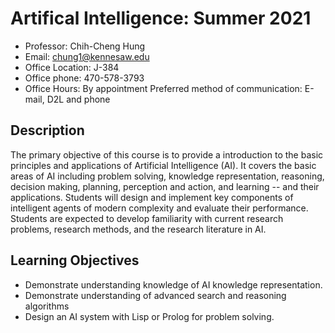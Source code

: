 # Artifical Intelligence: Summer 2021
- Professor: Chih-Cheng Hung 
- Email: chung1@kennesaw.edu 
- Office Location: J-384 
- Office phone: 470-578-3793 
- Office Hours: By appointment Preferred method of communication: E-mail, D2L and phone

## Description
The primary objective of this course is to provide a introduction to the basic principles and applications of Artificial Intelligence (AI). It covers the basic areas of AI including problem solving, knowledge representation, reasoning, decision making, planning, perception and action, and learning -- and their applications. Students will design and implement key components of intelligent agents of modern complexity and evaluate their performance. Students are expected to develop familiarity with current research problems, research methods, and the research literature in AI.

## Learning Objectives 
- Demonstrate understanding knowledge of AI knowledge representation.
- Demonstrate understanding of advanced search and reasoning algorithms
- Design an AI system with Lisp or Prolog for problem solving.
